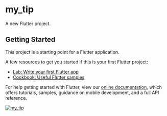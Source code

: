 # my_tip

A new Flutter project.

## Getting Started

This project is a starting point for a Flutter application.

A few resources to get you started if this is your first Flutter project:

- [Lab: Write your first Flutter app](https://flutter.dev/docs/get-started/codelab)
- [Cookbook: Useful Flutter samples](https://flutter.dev/docs/cookbook)

For help getting started with Flutter, view our
[online documentation](https://flutter.dev/docs), which offers tutorials,
samples, guidance on mobile development, and a full API reference.

[![my_tip](https://github.com/KendiJ/my_tip/actions/workflows/working_branch.yaml/badge.svg)](https://github.com/KendiJ/my_tip/actions/workflows/working_branch.yaml)

